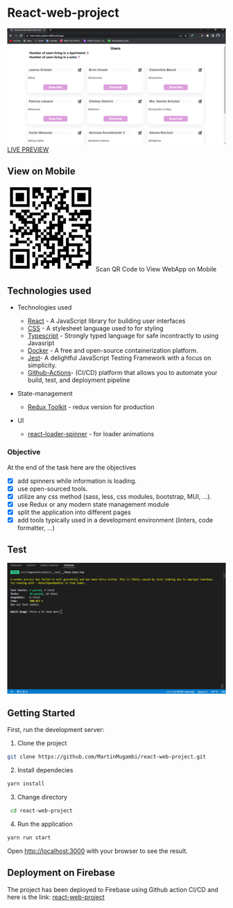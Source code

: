 # React-web-project
![react-project](/images/home.png "react-project")
[LIVE PREVIEW](https://react-web-project-e48de.web.app//)

## View on Mobile
<img src="images/qrcode.png" width="200"/>  
Scan QR Code to View WebApp on Mobile

## Technologies used
- Technologies used
  - [React](https://reactjs.org/) - A JavaScript library for building user interfaces
  - [CSS](https://www.w3schools.com/css/) - A stylesheet language used to for styling
  - [Typescript](https://www.typescriptlang.org/) - Strongly typed language for safe incontractly to using Javasript
  - [Docker](https://www.docker.com/) - A free and open-source containerization platform.
  - [Jest](https://jestjs.io/)- A delightful JavaScript Testing Framework with a focus on simplicity.
  - [Github-Actions](https://github.com/features/actions)-  (CI/CD) platform that allows you to automate your   build, test, and deployment pipeline

- State-management

  - [Redux Toolkit](https://redux-toolkit.js.org/introduction/getting-started) - redux version for production

- UI

  - [react-loader-spinner](https://www.npmjs.com/package/react-loader-spinner) - for loader animations

### Objective
At the end of the task here are the objectives
- [x] add spinners while information is loading.
- [x] use open-sourced tools.
- [x] utilize any css method (sass, less, css modules, bootstrap, MUI, ...).
- [x] use Redux or any modern state management module 
- [x] split the application into different pages 
- [x] add tools typically used in a development environment (linters, code formatter, ...)

## Test

<img src="images/test.png" width="600"/> 

## Getting Started

First, run the development server:

1. Clone the project

```bash
git clone https://github.com/MartinMugambi/react-web-project.git
```

2. Install dependecies

```bash
yarn install
```
3. Change directory

```bash
 cd react-web-project
```

4. Run the application

```bash
yarn run start
```

Open [http://localhost:3000](http://localhost:3000) with your browser to see the result.

## Deployment on Firebase

The project has been deployed to Firebase using Github action CI/CD and here is the link: [react-web-project](https://react-web-project-e48de.web.app/)
